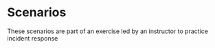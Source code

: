 # Scenarios

These scenarios are part of an exercise led by an instructor to practice incident response
